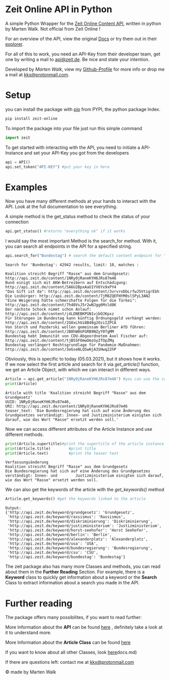 # Zeit Online API in Python

A simple Python Wrapper for the [Zeit Online Content API](http://developer.zeit.de/index/), written in python by Marten Walk. Not official from Zeit Online !

For an overview of the API, view the original [Docs](http://developer.zeit.de/docs/) or try them out in their [explorer](http://developer.zeit.de/explorer/).

For all of this to work, you need an API-Key from their developer team, get one by writing a mail to [api@zeit.de](mailto:api@zeit.de). Be nice and state your intention.

Developed by *Marten Walk*, view my [Github-Profile](https://github.com/skriptum) for more info or drop me a mail at [kkx@protonmail.com](mailto:kkx@protonmail.com). 

# Setup

you can install the package with [pip](https://pypi.org/project/pip/) from PYPI, the python package Index.

```bash
pip install zeit-online
```

To import the package into your file just run this simple command

```python
import zeit
```

To get started with interacting with the API, you need to initiate a API-Instance and set your API-Key you got from the developers

```python
api = API()
api.set_token("API-KEY") #put your key in here
```



# Examples

Now you have many different methods at your hands to interact with the API. Look at the full documentation to see everything.

A simple method is the get_status method to check the status of your connection

```python
api.get_status() #returns "everything ok" if it works
```

I would say the most important Method is the search_for method. With it, you can search all endpoints in the API for a specified string.

```python
api.search_for("Bundestag") # search the default content endpoint for "John Kennedy", returns a search class
```

```
Search for 'Bundestag': 42942 results, limit: 10, matches : 
 
Koalition streicht Begriff "Rasse" aus dem Grundgesetz: http://api.zeit.de/content/1NRyOjRaneKYH6JRs87m46
Bund einigt sich mit AKW-Betreibern auf Entschädigung: http://api.zeit.de/content/5A6U2BpxAaU1YV6Yx9xPY4
"Das Gift ist da": http://api.zeit.de/content/3vrvroDbLrfwJ5VtigrEbh
Die Losbürger: http://api.zeit.de/content/7jM8ZQEFHYM0slSPyL3AN2
"Eine Weigerung hätte schmerzhafte Folgen für die Türkei": http://api.zeit.de/content/7h40VsJ5r2wNJgg6Msld8K
Der nächste Schock nimmt schon Anlauf: http://api.zeit.de/content/j4LDNEBKPGN1vjbOJKpxz
Für Störungen im Bundestag kann künftig Ordnungsgeld verhängt werden: http://api.zeit.de/content/2GOxLhUi8B48g2OziIZPCA
Von Storch und Pazderski wollen gemeinsam Berliner AfD führen: http://api.zeit.de/content/JB8hW8UFGRB9NZyY0TgMM
Bundestag hebt Immunität von CDU-Abgeordnetem Axel Fischer auf: http://api.zeit.de/content/tjB5SFOmwOmzGyZfOpZMq
Bundestag verlängert Rechtsgrundlage für Pandemie-Maßnahmen: http://api.zeit.de/content/3eGseNLQSwHjA3SHwq22hP
```

Obviously, this is specific to today (05.03.2021), but it shows how it works. If we now select the first article and search for it via *get_article()* function, we get an Article Object, with which we can interact in different ways.

```python
Article = api.get_article("1NRyOjRaneKYH6JRs87m46") #you can use the complete uri or just the id
print(Article)
```

```
Article with title 'Koalition streicht Begriff "Rasse" aus dem Grundgesetz' 
UUID: 1NRyOjRaneKYH6JRs87m46, 
URI: http://api.zeit.de/content/1NRyOjRaneKYH6JRs87m46        
teaser_text: 'Die Bundesregierung hat sich auf eine Änderung des Grundgesetzes verständigt: Innen- und Justizministerium einigten sich darauf, wie das Wort "Rasse" ersetzt werden soll.'
```

Now we can access different attributes of the Article Instance and use different methods.

```python
print(Article.supertitle)#print the supertitle of the article instance
print(Article.title) 		#print title
print(Article.text)			#print the teaser text

```

```
Verfassungsänderung
Koalition streicht Begriff "Rasse" aus dem Grundgesetz
Die Bundesregierung hat sich auf eine Änderung des Grundgesetzes verständigt: Innen- und 		Justizministerium einigten sich darauf, wie das Wort "Rasse" ersetzt werden soll.
```

We can also get the keywords of the article with the *get_keywords()* method

```python
Article.get_keywords() #get the keywords linked to the article
```

```
Output:
{'http://api.zeit.de/keyword/grundgesetz': 'Grundgesetz',
 'http://api.zeit.de/keyword/rassismus': 'Rassismus',
 'http://api.zeit.de/keyword/diskriminierung': 'Diskriminierung',
 'http://api.zeit.de/keyword/justizministerium': 'Justizministerium',
 'http://api.zeit.de/keyword/horst-seehofer': 'Horst Seehofer',
 'http://api.zeit.de/keyword/berlin': 'Berlin',
 'http://api.zeit.de/keyword/alexanderplatz': 'Alexanderplatz',
 'http://api.zeit.de/keyword/usa': 'USA',
 'http://api.zeit.de/keyword/bundesregierung': 'Bundesregierung',
 'http://api.zeit.de/keyword/csu': 'CSU',
 'http://api.zeit.de/keyword/bundestag': 'Bundestag'}
```



The zeit package also has many more Classes and methods, you can read about them in the **Further Reading** Section. For example, there is a **Keyword** class to quickly get information about a keyword or the **Search** Class to extract information about a search you made in the API.

# Further reading

The package offers many possibilites, if you want to read further:

More Information about the **API** can be found [here](api.md) , definitely take a look at it to understand more.

More Information about the **Article Class** can be found [here](article.md)

If you want to know about all other Classes, look [here](classes.md)docs.md)



If there are questions left: contact me at [kkx@protonmail.com](mailto:kkx@protonmail.com)

© made by Marten Walk

 